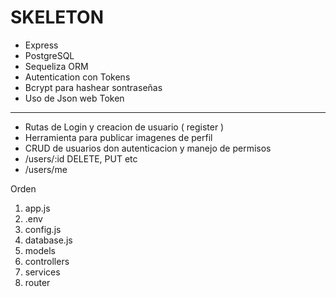 # SKELETON

- Express
- PostgreSQL
- Sequeliza ORM
- Autentication con Tokens
- Bcrypt para hashear sontraseñas
- Uso de Json web Token

---

- Rutas de Login y creacion de usuario ( register )
- Herramienta para publicar imagenes de perfil
- CRUD de usuarios don autenticacion y manejo de permisos
- /users/:id DELETE, PUT etc
- /users/me



Orden

1. app.js
2. .env
3. config.js
4. database.js
5. models
6. controllers
7. services
8. router